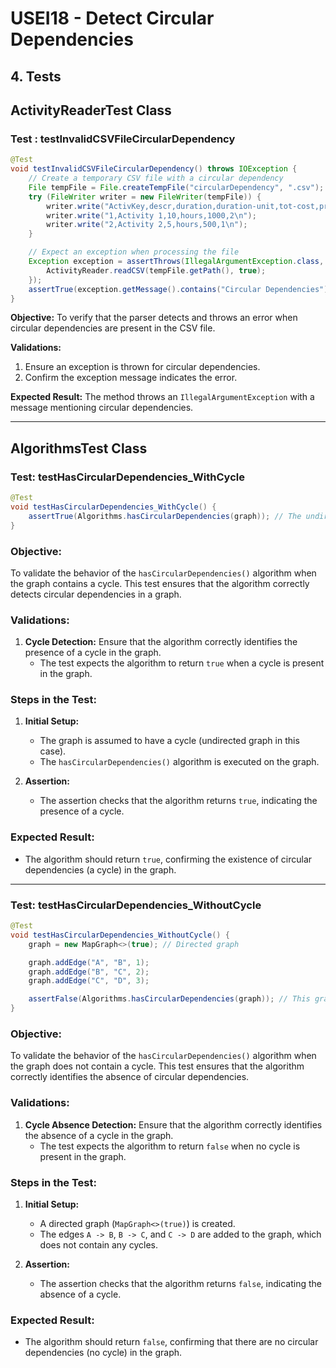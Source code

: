 # USEI18 - Detect Circular Dependencies

## 4. Tests

## ActivityReaderTest Class

### **Test : testInvalidCSVFileCircularDependency**

```java
@Test
void testInvalidCSVFileCircularDependency() throws IOException {
    // Create a temporary CSV file with a circular dependency
    File tempFile = File.createTempFile("circularDependency", ".csv");
    try (FileWriter writer = new FileWriter(tempFile)) {
        writer.write("ActivKey,descr,duration,duration-unit,tot-cost,predecessors\n");
        writer.write("1,Activity 1,10,hours,1000,2\n");
        writer.write("2,Activity 2,5,hours,500,1\n");
    }

    // Expect an exception when processing the file
    Exception exception = assertThrows(IllegalArgumentException.class, () -> {
        ActivityReader.readCSV(tempFile.getPath(), true);
    });
    assertTrue(exception.getMessage().contains("Circular Dependencies"), "Exception should mention circular dependencies.");
}
```

**Objective:** To verify that the parser detects and throws an error when circular dependencies are present in the CSV file.

**Validations:**

1. Ensure an exception is thrown for circular dependencies.
2. Confirm the exception message indicates the error.

**Expected Result:** The method throws an `IllegalArgumentException` with a message mentioning circular dependencies.

---

## AlgorithmsTest Class
### **Test: testHasCircularDependencies_WithCycle**

```java
@Test
void testHasCircularDependencies_WithCycle() {
    assertTrue(Algorithms.hasCircularDependencies(graph)); // The undirected graph contains a cycle
}
```

### **Objective:**
To validate the behavior of the `hasCircularDependencies()` algorithm when the graph contains a cycle. This test ensures that the algorithm correctly detects circular dependencies in a graph.

### **Validations:**

1. **Cycle Detection:** Ensure that the algorithm correctly identifies the presence of a cycle in the graph.
    - The test expects the algorithm to return `true` when a cycle is present in the graph.

### **Steps in the Test:**

1. **Initial Setup:**
    - The graph is assumed to have a cycle (undirected graph in this case).
    - The `hasCircularDependencies()` algorithm is executed on the graph.

2. **Assertion:**
    - The assertion checks that the algorithm returns `true`, indicating the presence of a cycle.

### **Expected Result:**
- The algorithm should return `true`, confirming the existence of circular dependencies (a cycle) in the graph.

---

### **Test: testHasCircularDependencies_WithoutCycle**

```java
@Test
void testHasCircularDependencies_WithoutCycle() {
    graph = new MapGraph<>(true); // Directed graph

    graph.addEdge("A", "B", 1);
    graph.addEdge("B", "C", 2);
    graph.addEdge("C", "D", 3);

    assertFalse(Algorithms.hasCircularDependencies(graph)); // This graph has no cycle
}
```

### **Objective:**
To validate the behavior of the `hasCircularDependencies()` algorithm when the graph does not contain a cycle. This test ensures that the algorithm correctly identifies the absence of circular dependencies.

### **Validations:**

1. **Cycle Absence Detection:** Ensure that the algorithm correctly identifies the absence of a cycle in the graph.
    - The test expects the algorithm to return `false` when no cycle is present in the graph.

### **Steps in the Test:**

1. **Initial Setup:**
    - A directed graph (`MapGraph<>(true)`) is created.
    - The edges `A -> B`, `B -> C`, and `C -> D` are added to the graph, which does not contain any cycles.

2. **Assertion:**
    - The assertion checks that the algorithm returns `false`, indicating the absence of a cycle.

### **Expected Result:**
- The algorithm should return `false`, confirming that there are no circular dependencies (no cycle) in the graph.


